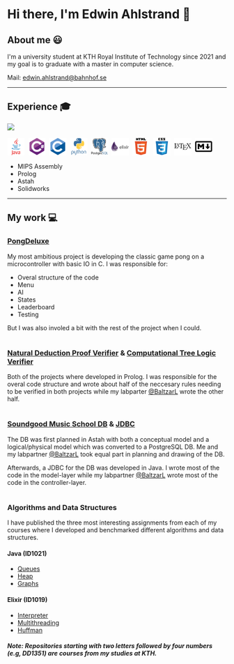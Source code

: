 # Hi there, I'm Edwin Ahlstrand 👋


## About me 😃
I'm a university student at KTH Royal Institute of Technology since 2021 and my goal is to graduate with a master in computer science.

Mail: edwin.ahlstrand@bahnhof.se

---

## Experience 🎓

![](https://github-readme-stats.vercel.app/api/top-langs/?username=EdwinAhl&theme=dark&hide_border=false&include_all_commits=true&count_private=false&layout=compact)

<div>
 <img src="https://github.com/devicons/devicon/blob/master/icons/java/java-original-wordmark.svg" title="Java" alt="Java" width="40" height="40"/>&nbsp;
 <img src="https://github.com/devicons/devicon/blob/master/icons/csharp/csharp-original.svg" title="C#" alt="csharp" width="40" height="40"/>&nbsp;
 <img src="https://github.com/devicons/devicon/blob/master/icons/c/c-original.svg" title="C" alt="C" width="40" height="40"/>&nbsp;
 <img src="https://github.com/devicons/devicon/blob/master/icons/python/python-original-wordmark.svg" title="Python" alt="Python" width="40" height="40"/>&nbsp;
 <img src="https://github.com/devicons/devicon/blob/master/icons/postgresql/postgresql-original-wordmark.svg" title="PostgreSQL" alt="PostgreSQL" width="40" height="40"/>&nbsp;
 <img src="https://github.com/devicons/devicon/blob/master/icons/elixir/elixir-original-wordmark.svg" title="Elixir" alt="Elixir" width="40" height="40"/>&nbsp;
 <img src="https://github.com/devicons/devicon/blob/master/icons/html5/html5-original-wordmark.svg" title="HTML" alt="HTML" width="40" height="40"/>&nbsp;
 <img src="https://github.com/devicons/devicon/blob/master/icons/css3/css3-original-wordmark.svg" title="CSS" alt="CSS" width="40" height="40"/>&nbsp;
 <img src="https://github.com/devicons/devicon/blob/master/icons/latex/latex-original.svg" title="LaTeX" alt="LaTeX" width="40" height="40"/>&nbsp;
 <img src="https://github.com/devicons/devicon/blob/master/icons/markdown/markdown-original.svg" title="Markdown" alt="Markdown" width="40" height="40"/>&nbsp;
<div>
                                                                                                                                              
- MIPS Assembly
- Prolog
- Astah
- Solidworks

---
 
## My work 💻

### [PongDeluxe](https://github.com/EdwinAhl/IS1200-PongDeluxe)
My most ambitious project is developing the classic game pong on a microcontroller with basic IO in C. I was responsible for:
- Overal structure of the code
- Menu
- AI
- States
- Leaderboard
- Testing

But I was also involed a bit with the rest of the project when I could.

#
 
### [Natural Deduction Proof Verifier](https://github.com/EdwinAhl/DD1351-Task-2) & [Computational Tree Logic Verifier](https://github.com/EdwinAhl/DD1351-Task-3) 
Both of the projects where developed in Prolog. I was responsible for the overal code structure and wrote about half of the neccesary rules needing to be verified in both projects while my labparter [@BaltzarL](https://github.com/BaltzarL) wrote the other half.

#

### [Soundgood Music School DB](https://github.com/EdwinAhl/IV1351-Soundgood-Music-DB) & [JDBC](https://github.com/EdwinAhl/IV1351-Task-4)
The DB was first planned in Astah with both a conceptual model and a logical/physical model which was converted to a PostgreSQL DB. Me and my labpartner [@BaltzarL](https://github.com/BaltzarL) took equal part in planning and drawing of the DB.

Afterwards, a JDBC for the DB was developed in Java. I wrote most of the code in the model-layer while my labpartner [@BaltzarL](https://github.com/BaltzarL) wrote most of the code in the controller-layer. 

#

### Algorithms and Data Structures
I have published the three most interesting assignments from each of my courses where I developed and benchmarked different algorithms and data structures.
                                                                                                                                              
#### Java (ID1021)
- [Queues](https://github.com/EdwinAhl/ID1021-Queues)
- [Heap](https://github.com/EdwinAhl/ID1021-Heap)
- [Graphs](https://github.com/EdwinAhl/ID1021-Graphs)
                                                                                                                                              
#### Elixir (ID1019)
- [Interpreter](https://github.com/EdwinAhl/ID1019-Interpreter)
- [Multithreading](https://github.com/EdwinAhl/ID1019-Philosophers)                                                                                 
- [Huffman](https://github.com/EdwinAhl/ID1019-Huffman)                                                           


#### *Note: Repositories starting with two letters followed by four numbers (e.g, DD1351) are courses from my studies at KTH.*

